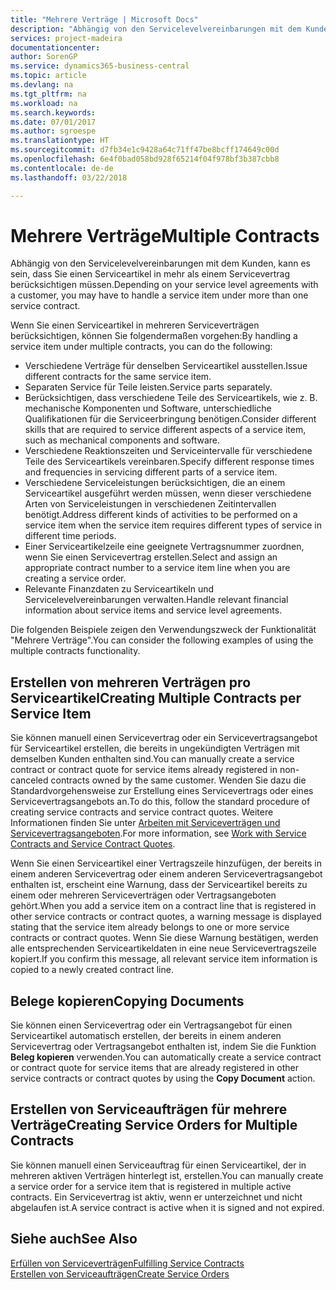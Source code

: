 ```yaml
---
title: "Mehrere Verträge | Microsoft Docs"
description: "Abhängig von den Servicelevelvereinbarungen mit dem Kunden, kann es sein, dass Sie einen Serviceartikel in mehr als einem Servicevertrag berücksichtigen müssen."
services: project-madeira
documentationcenter: 
author: SorenGP
ms.service: dynamics365-business-central
ms.topic: article
ms.devlang: na
ms.tgt_pltfrm: na
ms.workload: na
ms.search.keywords: 
ms.date: 07/01/2017
ms.author: sgroespe
ms.translationtype: HT
ms.sourcegitcommit: d7fb34e1c9428a64c71ff47be8bcff174649c00d
ms.openlocfilehash: 6e4f0bad058bd928f65214f04f978bf3b387cbb8
ms.contentlocale: de-de
ms.lasthandoff: 03/22/2018

---
```

# <a name="multiple-contracts"></a><span data-ttu-id="d7dc1-103">Mehrere Verträge</span><span class="sxs-lookup"><span data-stu-id="d7dc1-103">Multiple Contracts</span></span>
<span data-ttu-id="d7dc1-104">Abhängig von den Servicelevelvereinbarungen mit dem Kunden, kann es sein, dass Sie einen Serviceartikel in mehr als einem Servicevertrag berücksichtigen müssen.</span><span class="sxs-lookup"><span data-stu-id="d7dc1-104">Depending on your service level agreements with a customer, you may have to handle a service item under more than one service contract.</span></span>  
  
<span data-ttu-id="d7dc1-105">Wenn Sie einen Serviceartikel in mehreren Serviceverträgen berücksichtigen, können Sie folgendermaßen vorgehen:</span><span class="sxs-lookup"><span data-stu-id="d7dc1-105">By handling a service item under multiple contracts, you can do the following:</span></span>  
  
* <span data-ttu-id="d7dc1-106">Verschiedene Verträge für denselben Serviceartikel ausstellen.</span><span class="sxs-lookup"><span data-stu-id="d7dc1-106">Issue different contracts for the same service item.</span></span>  
* <span data-ttu-id="d7dc1-107">Separaten Service für Teile leisten.</span><span class="sxs-lookup"><span data-stu-id="d7dc1-107">Service parts separately.</span></span>  
* <span data-ttu-id="d7dc1-108">Berücksichtigen, dass verschiedene Teile des Serviceartikels, wie z. B. mechanische Komponenten und Software, unterschiedliche Qualifikationen für die Serviceerbringung benötigen.</span><span class="sxs-lookup"><span data-stu-id="d7dc1-108">Consider different skills that are required to service different aspects of a service item, such as mechanical components and software.</span></span>  
* <span data-ttu-id="d7dc1-109">Verschiedene Reaktionszeiten und Serviceintervalle für verschiedene Teile des Serviceartikels vereinbaren.</span><span class="sxs-lookup"><span data-stu-id="d7dc1-109">Specify different response times and frequencies in servicing different parts of a service item.</span></span>  
* <span data-ttu-id="d7dc1-110">Verschiedene Serviceleistungen berücksichtigen, die an einem Serviceartikel ausgeführt werden müssen, wenn dieser verschiedene Arten von Serviceleistungen in verschiedenen Zeitintervallen benötigt.</span><span class="sxs-lookup"><span data-stu-id="d7dc1-110">Address different kinds of activities to be performed on a service item when the service item requires different types of service in different time periods.</span></span>  
* <span data-ttu-id="d7dc1-111">Einer Serviceartikelzeile eine geeignete Vertragsnummer zuordnen, wenn Sie einen Servicevertrag erstellen.</span><span class="sxs-lookup"><span data-stu-id="d7dc1-111">Select and assign an appropriate contract number to a service item line when you are creating a service order.</span></span>  
* <span data-ttu-id="d7dc1-112">Relevante Finanzdaten zu Serviceartikeln und Servicelevelvereinbarungen verwalten.</span><span class="sxs-lookup"><span data-stu-id="d7dc1-112">Handle relevant financial information about service items and service level agreements.</span></span>  
  
<span data-ttu-id="d7dc1-113">Die folgenden Beispiele zeigen den Verwendungszweck der Funktionalität "Mehrere Verträge".</span><span class="sxs-lookup"><span data-stu-id="d7dc1-113">You can consider the following examples of using the multiple contracts functionality.</span></span>  
  
## <a name="creating-multiple-contracts-per-service-item"></a><span data-ttu-id="d7dc1-114">Erstellen von mehreren Verträgen pro Serviceartikel</span><span class="sxs-lookup"><span data-stu-id="d7dc1-114">Creating Multiple Contracts per Service Item</span></span>  
<span data-ttu-id="d7dc1-115">Sie können manuell einen Servicevertrag oder ein Servicevertragsangebot für Serviceartikel erstellen, die bereits in ungekündigten Verträgen mit demselben Kunden enthalten sind.</span><span class="sxs-lookup"><span data-stu-id="d7dc1-115">You can manually create a service contract or contract quote for service items already registered in non-canceled contracts owned by the same customer.</span></span> <span data-ttu-id="d7dc1-116">Wenden Sie dazu die Standardvorgehensweise zur Erstellung eines Servicevertrags oder eines Servicevertragsangebots an.</span><span class="sxs-lookup"><span data-stu-id="d7dc1-116">To do this, follow the standard procedure of creating service contracts and service contract quotes.</span></span> <span data-ttu-id="d7dc1-117">Weitere Informationen finden Sie unter [Arbeiten mit Serviceverträgen und Servicevertragsangeboten](service-how-to-create-service-contracts-and-service-contract-quotes.md).</span><span class="sxs-lookup"><span data-stu-id="d7dc1-117">For more information, see [Work with Service Contracts and Service Contract Quotes](service-how-to-create-service-contracts-and-service-contract-quotes.md).</span></span>  
  
<span data-ttu-id="d7dc1-118">Wenn Sie einen Serviceartikel einer Vertragszeile hinzufügen, der bereits in einem anderen Servicevertrag oder einem anderen Servicevertragsangebot enthalten ist, erscheint eine Warnung, dass der Serviceartikel bereits zu einem oder mehreren Serviceverträgen oder Vertragsangeboten gehört.</span><span class="sxs-lookup"><span data-stu-id="d7dc1-118">When you add a service item on a contract line that is registered in other service contracts or contract quotes, a warning message is displayed stating that the service item already belongs to one or more service contracts or contract quotes.</span></span> <span data-ttu-id="d7dc1-119">Wenn Sie diese Warnung bestätigen, werden alle entsprechenden Serviceartikeldaten in eine neue Servicevertragszeile kopiert.</span><span class="sxs-lookup"><span data-stu-id="d7dc1-119">If you confirm this message, all relevant service item information is copied to a newly created contract line.</span></span>  
  
## <a name="copying-documents"></a><span data-ttu-id="d7dc1-120">Belege kopieren</span><span class="sxs-lookup"><span data-stu-id="d7dc1-120">Copying Documents</span></span>  
<span data-ttu-id="d7dc1-121">Sie können einen Servicevertrag oder ein Vertragsangebot für einen Serviceartikel automatisch erstellen, der bereits in einem anderen Servicevertrag oder Vertragsangebot enthalten ist, indem Sie die Funktion **Beleg kopieren** verwenden.</span><span class="sxs-lookup"><span data-stu-id="d7dc1-121">You can automatically create a service contract or contract quote for service items that are already registered in other service contracts or contract quotes by using the **Copy Document** action.</span></span>  
  
## <a name="creating-service-orders-for-multiple-contracts"></a><span data-ttu-id="d7dc1-122">Erstellen von Serviceaufträgen für mehrere Verträge</span><span class="sxs-lookup"><span data-stu-id="d7dc1-122">Creating Service Orders for Multiple Contracts</span></span>  
<span data-ttu-id="d7dc1-123">Sie können manuell einen Serviceauftrag für einen Serviceartikel, der in mehreren aktiven Verträgen hinterlegt ist, erstellen.</span><span class="sxs-lookup"><span data-stu-id="d7dc1-123">You can manually create a service order for a service item that is registered in multiple active contracts.</span></span> <span data-ttu-id="d7dc1-124">Ein Servicevertrag ist aktiv, wenn er unterzeichnet und nicht abgelaufen ist.</span><span class="sxs-lookup"><span data-stu-id="d7dc1-124">A service contract is active when it is signed and not expired.</span></span>  
  
## <a name="see-also"></a><span data-ttu-id="d7dc1-125">Siehe auch</span><span class="sxs-lookup"><span data-stu-id="d7dc1-125">See Also</span></span>  
[<span data-ttu-id="d7dc1-126">Erfüllen von Serviceverträgen</span><span class="sxs-lookup"><span data-stu-id="d7dc1-126">Fulfilling Service Contracts</span></span>](service-fulfill-service-contracts.md)  
[<span data-ttu-id="d7dc1-127">Erstellen von Serviceaufträgen</span><span class="sxs-lookup"><span data-stu-id="d7dc1-127">Create Service Orders</span></span>](service-how-to-create-service-orders.md)  

